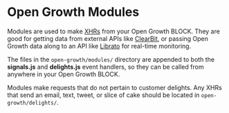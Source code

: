 # Open Growth Modules

Modules are used to make [XHRs](https://www.pubnub.com/docs/blocks/xhr-module) from your Open Growth BLOCK. They are good for getting data from external APIs like [ClearBit](https://clearbit.com/), or passing Open Growth data along to an API like [Librato](https://www.librato.com/) for real-time monitoring.

The files in the `open-growth/modules/` directory are appended to both the **signals.js** and **delights.js** event handlers, so they can be called from anywhere in your Open Growth BLOCK.

Modules make requests that do not pertain to customer delights. Any XHRs that send an email, text, tweet, or slice of cake should be located in `open-growth/delights/`.